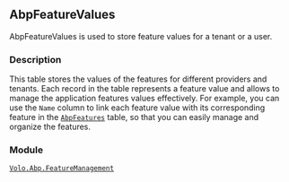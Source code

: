 ## AbpFeatureValues

AbpFeatureValues is used to store feature values for a tenant or a user.

### Description

This table stores the values of the features for different providers and tenants. Each record in the table represents a feature value and allows to manage the application features values effectively. For example, you can use the `Name` column to link each feature value with its corresponding feature in the [`AbpFeatures`](AbpFeatures.md) table, so that you can easily manage and organize the features.

### Module

[`Volo.Abp.FeatureManagement`](../../Feature-Management.md)

